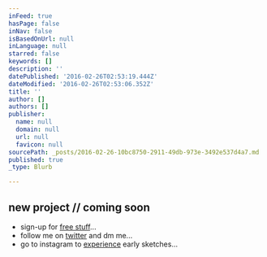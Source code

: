 ```yaml
---
inFeed: true
hasPage: false
inNav: false
isBasedOnUrl: null
inLanguage: null
starred: false
keywords: []
description: ''
datePublished: '2016-02-26T02:53:19.444Z'
dateModified: '2016-02-26T02:53:06.352Z'
title: ''
author: []
authors: []
publisher:
  name: null
  domain: null
  url: null
  favicon: null
sourcePath: _posts/2016-02-26-10bc8750-2911-49db-973e-3492e537d4a7.md
published: true
_type: Blurb

---
```

## new project // coming soon

* sign-up for [free stuff][0]...
* follow me on [twitter][1] and dm me...
* go to instagram to [experience][2] early sketches...

[0]: http://j.mp/hakimsfriends
[1]: http://twitter.com/hakimcallier
[2]: http://instagram.com/hakimcallier